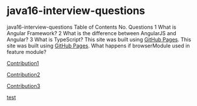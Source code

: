 # java16-interview-questions
java16-interview-questions
Table of Contents
No.	Questions
1	<a> What is Angular Framework? </a>
2	What is the difference between AngularJS and Angular?
3	What is TypeScript?
This site was built using [GitHub Pages](https://pages.github.com/).
This site was built using [GitHub Pages](https://pages.github.com/).
What happens if browserModule used in feature module?

[Contribution1](docs/CONTRIBUTING.md)



[Contribution2](docs/CONTRIBUTING.md)



[Contribution3](docs/CONTRIBUTING.md)


[test](https://github.com/mprashanth2028/java16-interview-questions?tab=readme-ov-file#Contribution1)
